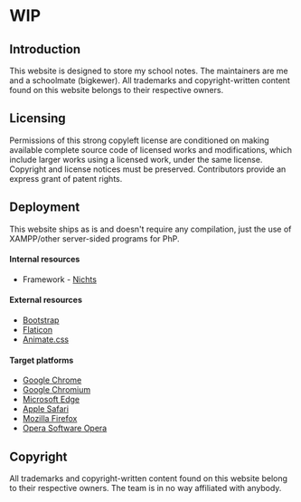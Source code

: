 # WIP

## Introduction 
This website is designed to store my school notes. The maintainers are me and a schoolmate (bigkewer). All trademarks and copyright-written content found on this website belongs to their respective owners.

## Licensing
Permissions of this strong copyleft license are conditioned on making available complete source code of licensed works and modifications, which include larger works using a licensed work, under the same license. Copyright and license notices must be preserved. Contributors provide an express grant of patent rights.

## Deployment
This website ships as is and doesn't require any compilation, just the use of XAMPP/other server-sided programs for PhP.

#### Internal resources
* Framework - [Nichts](https://github.com/eNichts)

#### External resources
* [Bootstrap](https://getbootstrap.com/)
* [Flaticon](http://www.flaticon.com)
* [Animate.css](https://daneden.github.io/animate.css)

#### Target platforms
* [Google Chrome](https://www.google.com/chrome/browser/desktop/)
* [Google Chromium](https://www.chromium.org/Home)
* [Microsoft Edge](https://www.microsoft.com/en-us/windows/microsoft-edge)
* [Apple Safari](https://www.apple.com/safari/)
* [Mozilla Firefox](https://www.mozilla.org/en-US/firefox/new/)
* [Opera Software Opera](http://www.opera.com/)

## Copyright
All trademarks and copyright-written content found on this website belong to their respective owners. The team is in no way affiliated with anybody.
